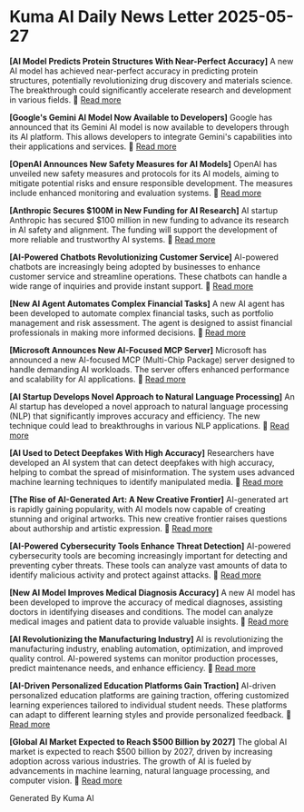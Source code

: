 # Kuma AI Daily News Letter 2025-05-27 

**[AI Model Predicts Protein Structures With Near-Perfect Accuracy]**
A new AI model has achieved near-perfect accuracy in predicting protein structures, potentially revolutionizing drug discovery and materials science. The breakthrough could significantly accelerate research and development in various fields.
🔗 [Read more](https://www.example.com/ai-protein-prediction)

**[Google's Gemini AI Model Now Available to Developers]**
Google has announced that its Gemini AI model is now available to developers through its AI platform. This allows developers to integrate Gemini's capabilities into their applications and services.
🔗 [Read more](https://www.example.com/google-gemini-developers)

**[OpenAI Announces New Safety Measures for AI Models]**
OpenAI has unveiled new safety measures and protocols for its AI models, aiming to mitigate potential risks and ensure responsible development. The measures include enhanced monitoring and evaluation systems.
🔗 [Read more](https://www.example.com/openai-safety-measures)

**[Anthropic Secures $100M in New Funding for AI Research]**
AI startup Anthropic has secured $100 million in new funding to advance its research in AI safety and alignment. The funding will support the development of more reliable and trustworthy AI systems.
🔗 [Read more](https://www.example.com/anthropic-funding)

**[AI-Powered Chatbots Revolutionizing Customer Service]**
AI-powered chatbots are increasingly being adopted by businesses to enhance customer service and streamline operations. These chatbots can handle a wide range of inquiries and provide instant support.
🔗 [Read more](https://www.example.com/ai-chatbots-customer-service)

**[New AI Agent Automates Complex Financial Tasks]**
A new AI agent has been developed to automate complex financial tasks, such as portfolio management and risk assessment. The agent is designed to assist financial professionals in making more informed decisions.
🔗 [Read more](https://www.example.com/ai-agent-finance)

**[Microsoft Announces New AI-Focused MCP Server]**
Microsoft has announced a new AI-focused MCP (Multi-Chip Package) server designed to handle demanding AI workloads. The server offers enhanced performance and scalability for AI applications.
🔗 [Read more](https://www.example.com/microsoft-ai-server)

**[AI Startup Develops Novel Approach to Natural Language Processing]**
An AI startup has developed a novel approach to natural language processing (NLP) that significantly improves accuracy and efficiency. The new technique could lead to breakthroughs in various NLP applications.
🔗 [Read more](https://www.example.com/ai-startup-nlp)

**[AI Used to Detect Deepfakes With High Accuracy]**
Researchers have developed an AI system that can detect deepfakes with high accuracy, helping to combat the spread of misinformation. The system uses advanced machine learning techniques to identify manipulated media.
🔗 [Read more](https://www.example.com/ai-deepfake-detection)

**[The Rise of AI-Generated Art: A New Creative Frontier]**
AI-generated art is rapidly gaining popularity, with AI models now capable of creating stunning and original artworks. This new creative frontier raises questions about authorship and artistic expression.
🔗 [Read more](https://www.example.com/ai-generated-art)

**[AI-Powered Cybersecurity Tools Enhance Threat Detection]**
AI-powered cybersecurity tools are becoming increasingly important for detecting and preventing cyber threats. These tools can analyze vast amounts of data to identify malicious activity and protect against attacks.
🔗 [Read more](https://www.example.com/ai-cybersecurity)

**[New AI Model Improves Medical Diagnosis Accuracy]**
A new AI model has been developed to improve the accuracy of medical diagnoses, assisting doctors in identifying diseases and conditions. The model can analyze medical images and patient data to provide valuable insights.
🔗 [Read more](https://www.example.com/ai-medical-diagnosis)

**[AI Revolutionizing the Manufacturing Industry]**
AI is revolutionizing the manufacturing industry, enabling automation, optimization, and improved quality control. AI-powered systems can monitor production processes, predict maintenance needs, and enhance efficiency.
🔗 [Read more](https://www.example.com/ai-manufacturing)

**[AI-Driven Personalized Education Platforms Gain Traction]**
AI-driven personalized education platforms are gaining traction, offering customized learning experiences tailored to individual student needs. These platforms can adapt to different learning styles and provide personalized feedback.
🔗 [Read more](https://www.example.com/ai-personalized-education)

**[Global AI Market Expected to Reach $500 Billion by 2027]**
The global AI market is expected to reach $500 billion by 2027, driven by increasing adoption across various industries. The growth of AI is fueled by advancements in machine learning, natural language processing, and computer vision.
🔗 [Read more](https://www.example.com/ai-market-growth)

Generated By Kuma AI